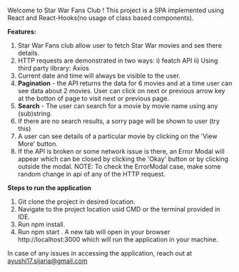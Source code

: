 Welcome to Star War Fans Club ! 
This project is a SPA implemented using React and React-Hooks(no usage of class based components).

**Features:**

1. Star War Fans club allow user to fetch Star War movies and see there details.
2. HTTP requests are demonstrated in two ways:
            i) featch API
            ii) Using third party library: Axios
3. Current date and time will always be visible to the user.
4. **Pagination** - the API returns the data for 6 movies and at a time user can see data about 2 movies. User can click on next or previous arrow key at the botton of page to visit next or previous page.
5. **Search** - The user can search for a movie by movie name using any (sub)string.
6. If there are no search results, a sorry page will be shown to user (try this)  
7. A user can see details of a particular movie by clicking on the 'View More' button.
8. If the API is broken or some network issue is there, an Error Modal will appear which can be closed by clicking the 'Okay' button or by clicking outside the modal.
NOTE: To check the ErrorModal case, make some random change in api of any of the HTTP request.

**Steps to run the application**
1. Git clone the project in desired location.
2. Navigate to the project location usid CMD or the terminal provided in IDE.
3. Run npm install.
4. Run npm start .
A new tab will open in your browser http://localhost:3000 which will run the application in your machine.

In case of any issues in accessing the application, reach out at ayushi17.sijaria@gmail.com
